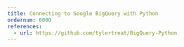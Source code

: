 ```yaml
---
title: Connecting to Google BigQuery with Python
ordernum: 6000
references:
  - url: https://github.com/tylertreat/BigQuery-Python
---
```

